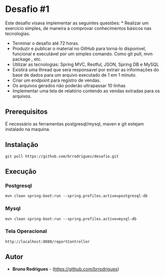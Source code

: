 # Desafio #1

Este desafio visava implementar as seguintes questões: * Realizar um exercício simples, de maneira a comprovar conhecimentos básicos nas tecnologias.

* Terminar o desafio até 72 horas.
* Produzir e publicar o material no GitHub para torná-lo disponivel, funcional e executável por um simples comando. Como git pull, mvn package , etc.
* Utilizar as tecnologias: Spring MVC, Restful, JSON, Spring DB e MySQL
* Existirá uma thread que sera responsavel por extrair as informações do base de dados para um arquivo executado de 1 em 1 minuto.
* Criar um endpoint para registro de vendas.
* Os arquivos gerados não poderão ultrapassar 10 linhas
* Implementar uma tela de relatório contendo as vendas extradas para os arquivos.

## Prerequisitos

É necessário as ferramentas postgresql/mysql, maven e git estejam instalado na maquina.

## Instalação 

```
git pull https://github.com/brrodrigues/desafio.git
```

## Execução

### Postgresql
```
mvn clean spring-boot:run --spring.profiles.active=postgresql-db
```
### Mysql
```
mvn clean spring-boot:run --spring.profiles.active=mysql-db
```
### Tela Operacional
```
http://localhost:8080/reportController
```

## Autor

* **Bruno Rodrigues** - (https://github.com/brrodrigues)
